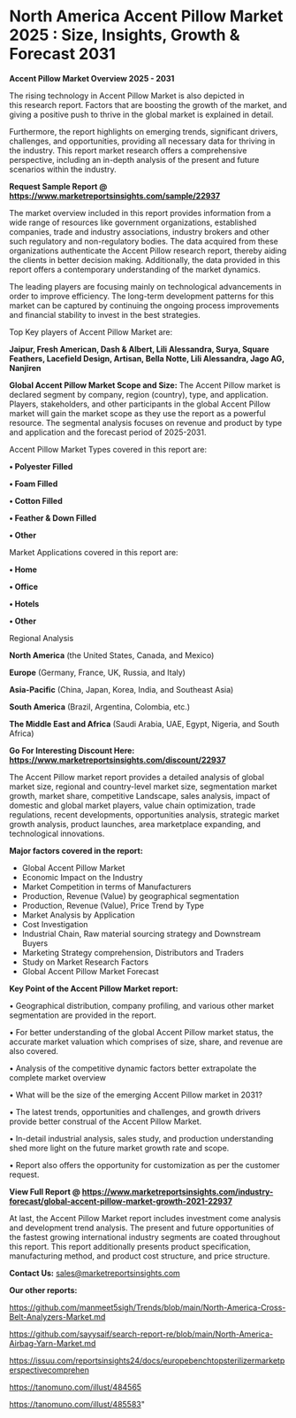 # North America Accent Pillow Market 2025 : Size, Insights, Growth & Forecast 2031

<Strong> Accent Pillow Market Overview 2025 - 2031</strong>

The rising technology in Accent Pillow Market is also depicted in this research report. Factors that are boosting the growth of the market, and giving a positive push to thrive in the global market is explained in detail.

Furthermore, the report highlights on emerging trends, significant drivers, challenges, and opportunities, providing all necessary data for thriving in the industry. This report market research offers a comprehensive perspective, including an in-depth analysis of the present and future scenarios within the industry.

<strong>Request Sample Report @ <a href=https://www.marketreportsinsights.com/sample/22937>https://www.marketreportsinsights.com/sample/22937</a></strong>

The market overview included in this report provides information from a wide range of resources like government organizations, established companies, trade and industry associations, industry brokers and other such regulatory and non-regulatory bodies. The data acquired from these organizations authenticate the Accent Pillow research report, thereby aiding the clients in better decision making. Additionally, the data provided in this report offers a contemporary understanding of the market dynamics.

The leading players are focusing mainly on technological advancements in order to improve efficiency. The long-term development patterns for this market can be captured by continuing the ongoing process improvements and financial stability to invest in the best strategies.

Top Key players of Accent Pillow Market are:

<strong>Jaipur, Fresh American, Dash & Albert, Lili Alessandra, Surya, Square Feathers, Lacefield Design, Artisan, Bella Notte, Lili Alessandra, Jago AG, Nanjiren</strong>

<strong><b>Global Accent Pillow Market Scope and Size:</b></strong>
The Accent Pillow market is declared segment by company, region (country), type, and application. Players, stakeholders, and other participants in the global Accent Pillow market will gain the market scope as they use the report as a powerful resource. The segmental analysis focuses on revenue and product by type and application and the forecast period of 2025-2031.

Accent Pillow Market Types covered in this report are:

<strong>• Polyester Filled

• Foam Filled

• Cotton Filled

• Feather & Down Filled

• Other</strong>

Market Applications covered in this report are:

<strong>• Home

• Office

• Hotels

• Other</strong> 

Regional Analysis

<strong>North America</strong> (the United States, Canada, and Mexico)

<strong>Europe</strong> (Germany, France, UK, Russia, and Italy)

<strong>Asia-Pacific</strong> (China, Japan, Korea, India, and Southeast Asia)

<strong>South America</strong> (Brazil, Argentina, Colombia, etc.)

<strong>The Middle East and Africa</strong> (Saudi Arabia, UAE, Egypt, Nigeria, and South Africa)

<strong>Go For Interesting Discount Here: <a href=https://www.marketreportsinsights.com/discount/22937>https://www.marketreportsinsights.com/discount/22937</a></strong>

The Accent Pillow market report provides a detailed analysis of global market size, regional and country-level market size, segmentation market growth, market share, competitive Landscape, sales analysis, impact of domestic and global market players, value chain optimization, trade regulations, recent developments, opportunities analysis, strategic market growth analysis, product launches, area marketplace expanding, and technological innovations.

<strong><b>Major factors covered in the report:</b></strong>
<ul>
  <li>Global Accent Pillow Market </li>
  <li>Economic Impact on the Industry</li>
  <li>Market Competition in terms of Manufacturers</li>
  <li>Production, Revenue (Value) by geographical segmentation</li>
  <li>Production, Revenue (Value), Price Trend by Type</li>
  <li>Market Analysis by Application</li>
  <li>Cost Investigation</li>
  <li>Industrial Chain, Raw material sourcing strategy and Downstream Buyers</li>
  <li>Marketing Strategy comprehension, Distributors and Traders</li>
  <li>Study on Market Research Factors</li>
  <li>Global Accent Pillow Market Forecast</li>
</ul>

<strong><b>Key Point of the Accent Pillow Market report:</b></strong>

• Geographical distribution, company profiling, and various other market segmentation are provided in the report.

• For better understanding of the global Accent Pillow market status, the accurate market valuation which comprises of size, share, and revenue are also covered.

• Analysis of the competitive dynamic factors better extrapolate the complete market overview

• What will be the size of the emerging Accent Pillow market in 2031?

• The latest trends, opportunities and challenges, and growth drivers provide better construal of the Accent Pillow Market.

• In-detail industrial analysis, sales study, and production understanding shed more light on the future market growth rate and scope.

• Report also offers the opportunity for customization as per the customer request.

<strong><b>View Full Report @ <a href=https://www.marketreportsinsights.com/industry-forecast/global-accent-pillow-market-growth-2021-22937>https://www.marketreportsinsights.com/industry-forecast/global-accent-pillow-market-growth-2021-22937</a></b></strong>


At last, the Accent Pillow Market report includes investment come analysis and development trend analysis. The present and future opportunities of the fastest growing international industry segments are coated throughout this report. This report additionally presents product specification, manufacturing method, and product cost structure, and price structure.

<strong>Contact Us:</strong>
sales@marketreportsinsights.com

<strong>Our other reports:</strong>

<a href=https://github.com/manmeet5sigh/Trends/blob/main/North-America-Cross-Belt-Analyzers-Market.md>https://github.com/manmeet5sigh/Trends/blob/main/North-America-Cross-Belt-Analyzers-Market.md</a>

<a href=https://github.com/sayysaif/search-report-re/blob/main/North-America-Airbag-Yarn-Market.md>https://github.com/sayysaif/search-report-re/blob/main/North-America-Airbag-Yarn-Market.md</a>

<a href=https://issuu.com/reportsinsights24/docs/europebenchtopsterilizermarketperspectivecomprehen>https://issuu.com/reportsinsights24/docs/europebenchtopsterilizermarketperspectivecomprehen</a>

<a href=https://tanomuno.com/illust/484565>https://tanomuno.com/illust/484565</a>

<a href=https://tanomuno.com/illust/485583>https://tanomuno.com/illust/485583</a>"
